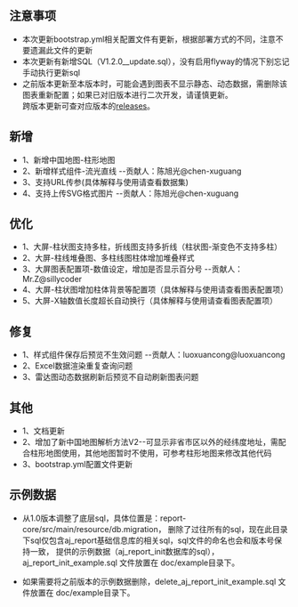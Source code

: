 ## 注意事项

- 本次更新bootstrap.yml相关配置文件有更新，根据部署方式的不同，注意不要遗漏此文件的更新
- 本次更新有新增SQL（V1.2.0__update.sql），没有启用flyway的情况下别忘记手动执行更新sql
- 之前版本更新至本版本时，可能会遇到图表不显示静态、动态数据，需删除该图表重新配置；如果已对旧版本进行二次开发，请谨慎更新。<br>
  跨版本更新可查对应版本的[releases](https://gitee.com/anji-plus/report/releases)。<br>

## 新增

- 1、新增中国地图-柱形地图
- 2、新增样式组件-流光直线 --贡献人：陈旭光@chen-xuguang
- 3、支持URL传参(具体解释与使用请查看数据集)
- 4、支持上传SVG格式图片 --贡献人：陈旭光@chen-xuguang

## 优化

- 1、大屏-柱状图支持多柱，折线图支持多折线（柱状图-渐变色不支持多柱）
- 2、大屏-柱线堆叠图、多柱线图柱体增加堆叠样式
- 3、大屏图表配置项-数值设定，增加是否显示百分号 --贡献人：Mr.Z@sillycoder
- 4、大屏-柱状图增加柱体背景等配置项（具体解释与使用请查看图表配置项）
- 5、大屏-X轴数值长度超长自动换行（具体解释与使用请查看图表配置项）

## 修复

- 1、样式组件保存后预览不生效问题 --贡献人：luoxuancong@luoxuancong
- 2、Excel数据渲染重复查询问题
- 3、雷达图动态数据刷新后预览不自动刷新图表问题

## 其他

- 1、文档更新
- 2、增加了新中国地图解析方法V2--可显示非省市区以外的经纬度地址，需配合柱形地图使用，其他地图暂时不使用，可参考柱形地图来修改其他代码
- 3、bootstrap.yml配置文件更新

## 示例数据

- 从1.0版本调整了底层sql，具体位置是：report-core/src/main/resource/db.migration，
  删除了过往所有的sql，现在此目录下sql仅包含aj_report基础信息库的相关sql，sql文件的命名也会和版本号保持一致，
  提供的示例数据（aj_report_init数据库的sql），aj_report_init_example.sql 文件放置在 doc/example目录下。

- 如果需要将之前版本的示例数据删除，delete_aj_report_init_example.sql 文件放置在 doc/example目录下。

